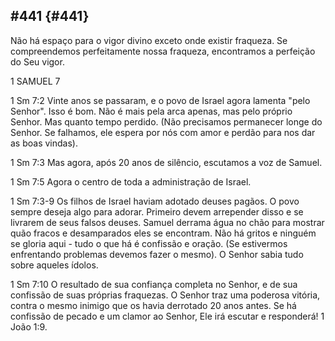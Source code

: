 ## #441 {#441}

Não há espaço para o vigor divino exceto onde existir fraqueza. Se compreendemos perfeitamente nossa fraqueza, encontramos a perfeição do Seu vigor.

1 SAMUEL 7

1 Sm 7:2 Vinte anos se passaram, e o povo de Israel agora lamenta &quot;pelo Senhor&quot;. Isso é bom. Não é mais pela arca apenas, mas pelo próprio Senhor. Mas quanto tempo perdido. (Não precisamos permanecer longe do Senhor. Se falhamos, ele espera por nós com amor e perdão para nos dar as boas vindas).

1 Sm 7:3 Mas agora, após 20 anos de silêncio, escutamos a voz de Samuel.

1 Sm 7:5 Agora o centro de toda a administração de Israel.

1 Sm 7:3-9 Os filhos de Israel haviam adotado deuses pagãos. O povo sempre deseja algo para adorar. Primeiro devem arrepender disso e se livrarem de seus falsos deuses. Samuel derrama água no chão para mostrar quão fracos e desamparados eles se encontram. Não há gritos e ninguém se gloria aqui - tudo o que há é confissão e oração. (Se estivermos enfrentando problemas devemos fazer o mesmo). O Senhor sabia tudo sobre aqueles ídolos.

1 Sm 7:10 O resultado de sua confiança completa no Senhor, e de sua confissão de suas próprias fraquezas. O Senhor traz uma poderosa vitória, contra o mesmo inimigo que os havia derrotado 20 anos antes. Se há confissão de pecado e um clamor ao Senhor, Ele irá escutar e responderá! 1 João 1:9.